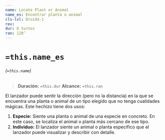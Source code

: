 ```yaml
---
name: Locate Plant or Animal
name_es: Encontrar planta o animal
cls-lvl: Druida-1
rev: 
dur: 6 turnos
ran: 120’
---
```

# `=this.name_es`
###### (`=this.name`)

>**Duración:** `=this.dur`
>**Alcance:** `=this.ran`

El lanzador puede sentir la dirección (pero no la distancia) en la que se encuentra una planta o animal de un tipo elegido que no tenga cualidades mágicas. Este hechizo tiene dos usos:
1. **Especie:** Siente una planta o animal de una especie en concreto. En este caso, se localiza el animal o planta más cercano de ese tipo. 
2. **Individuo:** El lanzador siente un animal o planta específico que el lanzador puede visualizar y describir con detalle.